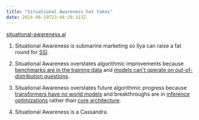 ```yaml
---
title: "Situational Awareness hot takes"
date: 2024-06-19T23:44:29.313Z
---
```


[situational-awareness.ai](https://situational-awareness.ai)

1. Situational Awareness is submarine marketing so Ilya can raise a fat round for [SSI](https://ssi.inc/).

2. Situational Awareness overstates algorithmic improvements because [benchmarks are in the training data](https://arxiv.org/html/2406.11020v1) and [models can't operate on out-of-distribution questions](https://arxiv.org/html/2405.15071v2).

3. Situational Awareness overstates future algorithmic progress because [transformers have no world models](https://x.com/keyonV/status/1803838591371555252) and breakthroughs are in [inference optimizations](https://research.character.ai/optimizing-inference/) rather than [core architecture](https://www.reddit.com/r/MachineLearning/comments/190q1vb/comment/kgrhtsk/).

4. Situational Awareness is a Cassandra.